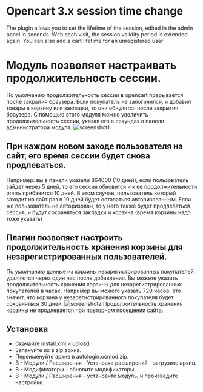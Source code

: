 # Opencart 3.x session time change
The plugin allows you to set the lifetime of the session, edited in the admin panel in seconds.
With each visit, the session validity period is extended again.
You can also add a cart lifetime for an unregistered user

# Модуль позволяет настраивать продолжительность сессии. 
По умолчанию продолжительность сессии в opencart прерывается после закрытия браузера. Если покупатель не залогинился, и добавил товары в корзину или закладки, то они  обнулятся после закрытия браузера. 
С помощью этого модуля можно увеличить продолжительность сессии, указав его в секундах в панели администратора модуля. 
![screenshot1](https://user-images.githubusercontent.com/106067946/180034371-76b57b51-a4a0-4200-afeb-6d121db15873.jpg)

## При каждом новом заходе пользователя на сайт, его время сессии будет снова продлеваться. 
Например: вы в панели указали 864000 (10 дней), если пользователь зайдет через 5 дней, то его сессия обновится и к ее продолжительности опять прибавится 10 дней. В этом случае, пользователь который заходит на сайт раз в 10 дней будет оставаться авторизованным. Если же пользователь не авторизован, то у него также будет продлеваться сессия, и будут сохраняться закладки и корзина (время корзины надо тоже указать)

## Плагин позволяет настроить продолжительность хранения корзины для незарегистрированных пользователей. 
По умолчанию данные из корзины незарегистрированных покупателей удаляются через один час после добавления. 
Вы можете указать продолжительность хранения корзины для незарегистрированных покупателей в часах.
Например вы можете указать 720 часов, это значит, что корзина у незарегистрированного покупателя будет сохраняться 30 дней.
![screenshot2](https://user-images.githubusercontent.com/106067946/180036995-6b00c9c6-9b5b-44b1-9422-735ecbb6a3c3.jpg)
Продолжительность хранения корзины не продлевается при повторном посещении сайта.

## Установка
* Скачайте install.xml и upload. 
* Запакуйте их в zip архив. 
* Переименуйте архив в autologin.ocmod.zip.
* В - Модули / Расширения - Установка расширений  - загрузите архив.
* В - Модификаторы - обновите модификаторы.
* В - Модули / Расширения - установите модуль, и произведите настройки.
